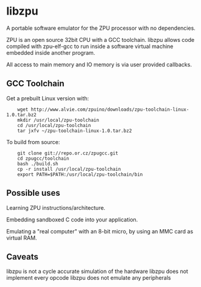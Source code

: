 libzpu
======

A portable software emulator for the ZPU processor with no dependencies.

ZPU is an open source 32bit CPU with a GCC toolchain.
libzpu allows code compiled with zpu-elf-gcc to run inside a software virtual machine embedded inside another program.

All access to main memory and IO memory is via user provided callbacks.

GCC Toolchain
--------------

Get a prebuilt Linux version with:

        wget http://www.alvie.com/zpuino/downloads/zpu-toolchain-linux-1.0.tar.bz2
        mkdir /usr/local/zpu-toolchain
        cd /usr/local/zpu-toolchain
        tar jxfv ~/zpu-toolchain-linux-1.0.tar.bz2


To build from source:

        git clone git://repo.or.cz/zpugcc.git
        cd zpugcc/toolchain
        bash ./build.sh
        cp -r install /usr/local/zpu-toolchain
        export PATH=$PATH:/usr/local/zpu-toolchain/bin


Possible uses
-------------

Learning ZPU instructions/architecture.

Embedding sandboxed C code into your application.

Emulating a "real computer" with an 8-bit micro, by using an MMC card as virtual RAM.


Caveats
-------

libzpu is not a cycle accurate simulation of the hardware
libzpu does not implement every opcode
libzpu does not emulate any peripherals

